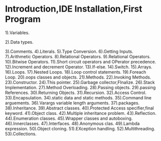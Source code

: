 # Introduction,IDE Installation,First Program

 1).Variables.

 2).Data types.

 3).Comments.
 4).Literals.
 5).Type Conversion.
 6).Getting Inputs.
 7).Arithmetic Operators.
 8).Relational Operators.
 9).Relational Operators.
 10).Bitwise Operators.
 11).Short circuit operators and OPerator precedence.
 12).Increment and decrement Operator.
 13).If-else.
 14).Switch.
 15).Arrays.
 16).Loops.
 17).Nested Loops.
 18).Loop control statements.
 19).Foreach Loop.
 20).oops classes and objects.
 21).Methods.
 22).Invoking Methods.
 23).Constructor.
 24).This pointer.
 25).Garbage collector,FInalize.
 26).Stack Implementation.
 27).Method Overloading.
 28).Passing objects.
 29).passing References.
 30).Returning Objects.
 31).Recursion.
 32).Access Control.
 33).Encapsulation.
 34).static data and static methods.
 35).Command line arguements.
 36).Varargs variable length arguments.
 37).packages.
 38).Inheritance.
 39).Abstract classes.
 40).Protected Access specifier,final keyword.
 41).Object class.
 42).Multiple inheritance problem.
 43).Reflection.
 44).Enumeration classes.
 45).Wrapper classes and autoboxing.
 46).Innerclasses.
 47).Interfaces.
 48).Anonymous clas.
 49).Lambda expression.
 50).Object cloning.
 51).EXception handling.
 52).Multithreading.
 53).Collections.

